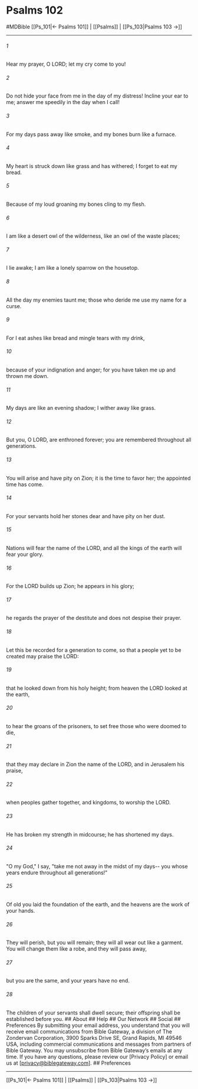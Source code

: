 # Psalms 102
#MDBible
[[Ps_101|← Psalms 101]] | [[Psalms]] | [[Ps_103|Psalms 103 →]]

***


###### 1 
Hear my prayer, O LORD; let my cry come to you! 

###### 2 
Do not hide your face from me in the day of my distress! Incline your ear to me; answer me speedily in the day when I call! 

###### 3 
For my days pass away like smoke, and my bones burn like a furnace. 

###### 4 
My heart is struck down like grass and has withered; I forget to eat my bread. 

###### 5 
Because of my loud groaning my bones cling to my flesh. 

###### 6 
I am like a desert owl of the wilderness, like an owl of the waste places; 

###### 7 
I lie awake; I am like a lonely sparrow on the housetop. 

###### 8 
All the day my enemies taunt me; those who deride me use my name for a curse. 

###### 9 
For I eat ashes like bread and mingle tears with my drink, 

###### 10 
because of your indignation and anger; for you have taken me up and thrown me down. 

###### 11 
My days are like an evening shadow; I wither away like grass. 

###### 12 
But you, O LORD, are enthroned forever; you are remembered throughout all generations. 

###### 13 
You will arise and have pity on Zion; it is the time to favor her; the appointed time has come. 

###### 14 
For your servants hold her stones dear and have pity on her dust. 

###### 15 
Nations will fear the name of the LORD, and all the kings of the earth will fear your glory. 

###### 16 
For the LORD builds up Zion; he appears in his glory; 

###### 17 
he regards the prayer of the destitute and does not despise their prayer. 

###### 18 
Let this be recorded for a generation to come, so that a people yet to be created may praise the LORD: 

###### 19 
that he looked down from his holy height; from heaven the LORD looked at the earth, 

###### 20 
to hear the groans of the prisoners, to set free those who were doomed to die, 

###### 21 
that they may declare in Zion the name of the LORD, and in Jerusalem his praise, 

###### 22 
when peoples gather together, and kingdoms, to worship the LORD. 

###### 23 
He has broken my strength in midcourse; he has shortened my days. 

###### 24 
"O my God," I say, "take me not away in the midst of my days-- you whose years endure throughout all generations!" 

###### 25 
Of old you laid the foundation of the earth, and the heavens are the work of your hands. 

###### 26 
They will perish, but you will remain; they will all wear out like a garment. You will change them like a robe, and they will pass away, 

###### 27 
but you are the same, and your years have no end. 

###### 28 
The children of your servants shall dwell secure; their offspring shall be established before you. ## About ## Help ## Our Network ## Social ## Preferences By submitting your email address, you understand that you will receive email communications from Bible Gateway, a division of The Zondervan Corporation, 3900 Sparks Drive SE, Grand Rapids, MI 49546 USA, including commercial communications and messages from partners of Bible Gateway. You may unsubscribe from Bible Gateway&rsquo;s emails at any time. If you have any questions, please review our [Privacy Policy] or email us at [privacy@biblegateway.com]. ## Preferences

***

[[Ps_101|← Psalms 101]] | [[Psalms]] | [[Ps_103|Psalms 103 →]]
